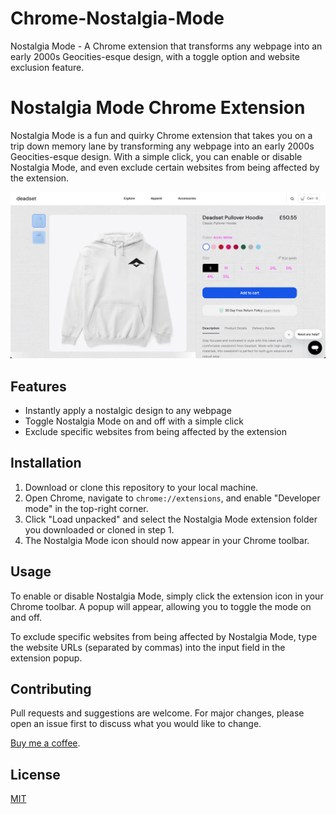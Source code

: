 # Chrome-Nostalgia-Mode
Nostalgia Mode - A Chrome extension that transforms any webpage into an early 2000s Geocities-esque design, with a toggle option and website exclusion feature.

# Nostalgia Mode Chrome Extension

Nostalgia Mode is a fun and quirky Chrome extension that takes you on a trip down memory lane by transforming any webpage into an early 2000s Geocities-esque design. With a simple click, you can enable or disable Nostalgia Mode, and even exclude certain websites from being affected by the extension.

![Nostalgia Mode Screenshot](screenshot.png)

## Features

- Instantly apply a nostalgic design to any webpage
- Toggle Nostalgia Mode on and off with a simple click
- Exclude specific websites from being affected by the extension

## Installation

1. Download or clone this repository to your local machine.
2. Open Chrome, navigate to `chrome://extensions`, and enable "Developer mode" in the top-right corner.
3. Click "Load unpacked" and select the Nostalgia Mode extension folder you downloaded or cloned in step 1.
4. The Nostalgia Mode icon should now appear in your Chrome toolbar.

## Usage

To enable or disable Nostalgia Mode, simply click the extension icon in your Chrome toolbar. A popup will appear, allowing you to toggle the mode on and off.

To exclude specific websites from being affected by Nostalgia Mode, type the website URLs (separated by commas) into the input field in the extension popup.

## Contributing

Pull requests and suggestions are welcome. For major changes, please open an issue first to discuss what you would like to change.

[Buy me a coffee](https://cash.app/$DanielHicks06).

## License

[MIT](LICENSE)
